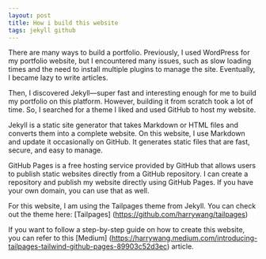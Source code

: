 ```yaml
---
layout: post
title: How i build this website
tags: jekyll github
---
```


There are many ways to build a portfolio. Previously, I used WordPress for my portfolio website, but I encountered many issues, such as slow loading times and the need to install multiple plugins to manage the site. Eventually, I became lazy to write articles.

Then, I discovered Jekyll—super fast and interesting enough for me to build my portfolio on this platform. However, building it from scratch took a lot of time. So, I searched for a theme I liked and used GitHub to host my website.

Jekyll is a static site generator that takes Markdown or HTML files and converts them into a complete website. On this website, I use Markdown and update it occasionally on GitHub. It generates static files that are fast, secure, and easy to manage. 

GitHub Pages is a free hosting service provided by GitHub that allows users to publish static websites directly from a GitHub repository. I can create a repository and publish my website directly using GitHub Pages. If you have your own domain, you can use that as well.

For this website, I am using the Tailpages theme from Jekyll. You can check out the theme here: [Tailpages] (https://github.com/harrywang/tailpages)

If you want to follow a step-by-step guide on how to create this website, you can refer to this [Medium] (https://harrywang.medium.com/introducing-tailpages-tailwind-github-pages-89903c52d3ec) article.
